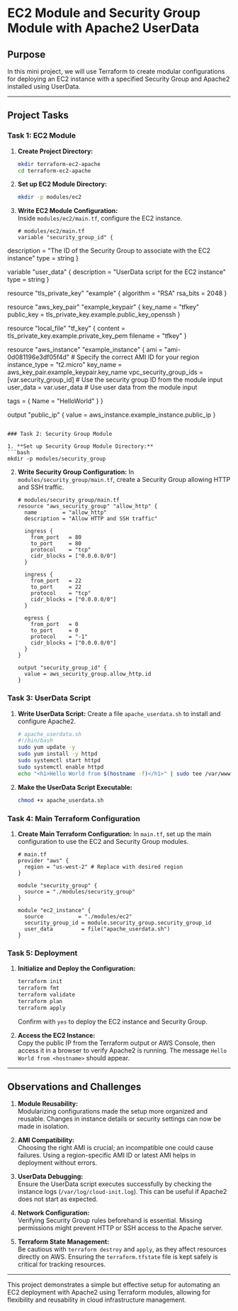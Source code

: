 # EC2 Module and Security Group Module with Apache2 UserData

## Purpose

In this mini project, we will use Terraform to create modular configurations for deploying an EC2 instance with a specified Security Group and Apache2 installed using UserData.

---

## Project Tasks

### Task 1: EC2 Module

1. **Create Project Directory:**
   ```bash
   mkdir terraform-ec2-apache
   cd terraform-ec2-apache
   ```
2. **Set up EC2 Module Directory:**
   ```bash
   mkdir -p modules/ec2
   ```
3. **Write EC2 Module Configuration:**  
   Inside `modules/ec2/main.tf`, configure the EC2 instance.

   ```hcl
   # modules/ec2/main.tf
   variable "security_group_id" {
  description = "The ID of the Security Group to associate with the EC2 instance"
  type        = string
}

variable "user_data" {
  description = "UserData script for the EC2 instance"
  type        = string
}

resource "tls_private_key" "example" {
  algorithm = "RSA"
  rsa_bits  = 2048
}

resource "aws_key_pair" "example_keypair" {
  key_name   = "tfkey"
  public_key = tls_private_key.example.public_key_openssh
}

resource "local_file" "tf_key" {
  content  = tls_private_key.example.private_key_pem
  filename = "tfkey"
}

resource "aws_instance" "example_instance" {
  ami               = "ami-0d081196e3df05f4d"  # Specify the correct AMI ID for your region
  instance_type     = "t2.micro"
  key_name          = aws_key_pair.example_keypair.key_name
  vpc_security_group_ids = [var.security_group_id] # Use the security group ID from the module input
  user_data         = var.user_data                # Use user data from the module input

  tags = {
    Name = "HelloWorld"
  }
}

output "public_ip" {
  value = aws_instance.example_instance.public_ip
}

   ```

### Task 2: Security Group Module

1. **Set up Security Group Module Directory:**
   ```bash
   mkdir -p modules/security_group
   ```
2. **Write Security Group Configuration:**
   In `modules/security_group/main.tf`, create a Security Group allowing HTTP and SSH traffic.

   ```hcl
   # modules/security_group/main.tf
   resource "aws_security_group" "allow_http" {
     name        = "allow_http"
     description = "Allow HTTP and SSH traffic"

     ingress {
       from_port   = 80
       to_port     = 80
       protocol    = "tcp"
       cidr_blocks = ["0.0.0.0/0"]
     }

     ingress {
       from_port   = 22
       to_port     = 22
       protocol    = "tcp"
       cidr_blocks = ["0.0.0.0/0"]
     }

     egress {
       from_port   = 0
       to_port     = 0
       protocol    = "-1"
       cidr_blocks = ["0.0.0.0/0"]
     }
   }

   output "security_group_id" {
     value = aws_security_group.allow_http.id
   }
   ```

### Task 3: UserData Script

1. **Write UserData Script:**
   Create a file `apache_userdata.sh` to install and configure Apache2.

   ```bash
   # apache_userdata.sh
   #!/bin/bash
   sudo yum update -y
   sudo yum install -y httpd
   sudo systemctl start httpd
   sudo systemctl enable httpd
   echo "<h1>Hello World from $(hostname -f)</h1>" | sudo tee /var/www/html/index.html
   ```
2. **Make the UserData Script Executable:**
   ```bash
   chmod +x apache_userdata.sh
   ```

### Task 4: Main Terraform Configuration

1. **Create Main Terraform Configuration:**
   In `main.tf`, set up the main configuration to use the EC2 and Security Group modules.

   ```hcl
   # main.tf
   provider "aws" {
     region = "us-west-2" # Replace with desired region
   }

   module "security_group" {
     source = "./modules/security_group"
   }

   module "ec2_instance" {
     source           = "./modules/ec2"
     security_group_id = module.security_group.security_group_id
     user_data         = file("apache_userdata.sh")
   }
   ```

### Task 5: Deployment

1. **Initialize and Deploy the Configuration:**
   ```bash
   terraform init
   terraform fmt
   terraform validate
   terraform plan
   terraform apply
   ```
   Confirm with `yes` to deploy the EC2 instance and Security Group.

2. **Access the EC2 Instance:**  
   Copy the public IP from the Terraform output or AWS Console, then access it in a browser to verify Apache2 is running. The message `Hello World from <hostname>` should appear.

---

## Observations and Challenges

1. **Module Reusability:**  
   Modularizing configurations made the setup more organized and reusable. Changes in instance details or security settings can now be made in isolation.

2. **AMI Compatibility:**  
   Choosing the right AMI is crucial; an incompatible one could cause failures. Using a region-specific AMI ID or latest AMI helps in deployment without errors.

3. **UserData Debugging:**  
   Ensure the UserData script executes successfully by checking the instance logs (`/var/log/cloud-init.log`). This can be useful if Apache2 does not start as expected.

4. **Network Configuration:**  
   Verifying Security Group rules beforehand is essential. Missing permissions might prevent HTTP or SSH access to the Apache server.

5. **Terraform State Management:**  
   Be cautious with `terraform destroy` and `apply`, as they affect resources directly on AWS. Ensuring the `terraform.tfstate` file is kept safely is critical for tracking resources.

---

This project demonstrates a simple but effective setup for automating an EC2 deployment with Apache2 using Terraform modules, allowing for flexibility and reusability in cloud infrastructure management.
